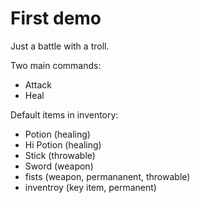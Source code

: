 First demo
=============

Just a battle with a troll.

Two main commands:
- Attack
- Heal

Default items in inventory:
- Potion (healing)
- Hi Potion (healing)
- Stick (throwable)
- Sword (weapon)
- fists (weapon, permananent, throwable)
- inventroy (key item, permanent)